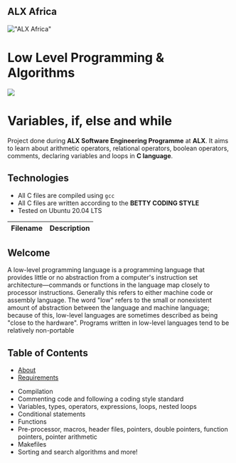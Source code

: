 ## ALX Africa

!["ALX Africa"
](https://www.alxafrica.com/wp-content/uploads/2022/01/banner-img-2.png)

# Low Level Programming & Algorithms

![](https://ch.leonteq.com/images/news/partnership-communication-leonteq-strukturierte-produkte-2000x1333px-2.jpg)

# Variables, if, else and while

Project done during **ALX Software Engineering Programme** at **ALX**. It aims to learn about arithmetic operators, relational operators, boolean operators, comments, declaring variables and loops in **C language**.

## Technologies
* All C files are compiled using `gcc`
* All C files are written according to the **BETTY CODING STYLE**
* Tested on Ubuntu 20.04 LTS

| Filename | Description |
| -------- | ----------- |

## Welcome
A low-level programming language is a programming language that provides little or no abstraction from a computer's instruction set architecture—commands or functions in the language map closely to processor instructions. Generally this refers to either machine code or assembly language. The word "low" refers to the small or nonexistent amount of abstraction between the language and machine language; because of this, low-level languages are sometimes described as being "close to the hardware". Programs written in low-level languages tend to be relatively non-portable

## Table of Contents
* [About](#about)
* [Requirements](#requirements)

- Compilation
- Commenting code and following a coding style standard
- Variables, types, operators, expressions, loops, nested loops
- Conditional statements
- Functions
- Pre-processor, macros, header files, pointers, double pointers, function pointers, pointer arithmetic
- Makefiles
- Sorting and search algorithms
and more!
